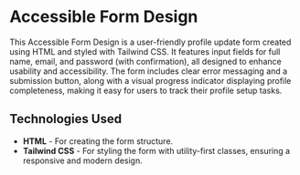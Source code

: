 # Accessible Form Design

This Accessible Form Design is a user-friendly profile update form created using HTML and styled with Tailwind CSS. It features input fields for full name, email, and password (with confirmation), all designed to enhance usability and accessibility. The form includes clear error messaging and a submission button, along with a visual progress indicator displaying profile completeness, making it easy for users to track their profile setup tasks.
## Technologies Used
- **HTML** - For creating the form structure.
- **Tailwind CSS** - For styling the form with utility-first classes, ensuring a responsive and modern design.
